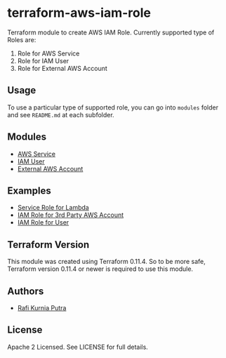 terraform-aws-iam-role
======================

Terraform module to create AWS IAM Role. 
Currently supported type of Roles are:
1. Role for AWS Service
2. Role for IAM User
3. Role for External AWS Account

Usage
-----

To use a particular type of supported role, you can go into `modules` folder and see `README.md` at each subfolder.

Modules
--------

* [AWS Service](https://github.com/traveloka/terraform-aws-iam-role/tree/master/modules/service)
* [IAM User](https://github.com/traveloka/terraform-aws-iam-role/tree/master/modules/user)
* [External AWS Account](https://github.com/traveloka/terraform-aws-iam-role/tree/master/modules/external)

Examples
--------

* [Service Role for Lambda](https://github.com/traveloka/terraform-aws-iam-role/tree/master/examples/aws_service_lambda)
* [IAM Role for 3rd Party AWS Account](https://github.com/traveloka/terraform-aws-iam-role/tree/master/examples/external_account)
* [IAM Role for User](https://github.com/traveloka/terraform-aws-iam-role/tree/master/examples/user_iam)


Terraform Version
-----------------

This module was created using Terraform 0.11.4. 
So to be more safe, Terraform version 0.11.4 or newer is required to use this module.


Authors
-------

* [Rafi Kurnia Putra](https://github.com/rafikurnia)

License
-------

Apache 2 Licensed. See LICENSE for full details.
